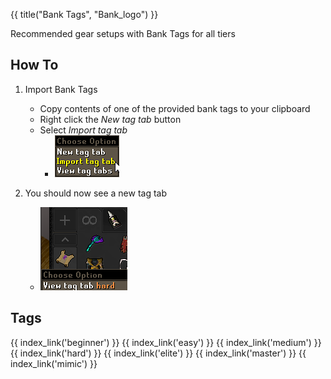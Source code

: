 {{ title("Bank Tags", "Bank_logo") }}

Recommended gear setups with Bank Tags for all tiers

## How To

1. Import Bank Tags
    - Copy contents of one of the provided bank tags to your clipboard
    - Right click the *New tag tab* button
    - Select *Import tag tab*
        - ![Bank Tag Import](images/config.png)

2. You should now see a new tag tab
    - ![Bank Tag Example](images/example.png)

## Tags

<div style="width: 100%; padding-bottom:50px;display: flex;flex-direction: row;flex-wrap: wrap;float: left;">
    {{ index_link('beginner') }}
    {{ index_link('easy') }}
    {{ index_link('medium') }}
    {{ index_link('hard') }}
    {{ index_link('elite') }}
    {{ index_link('master') }}
    {{ index_link('mimic') }}
</div>